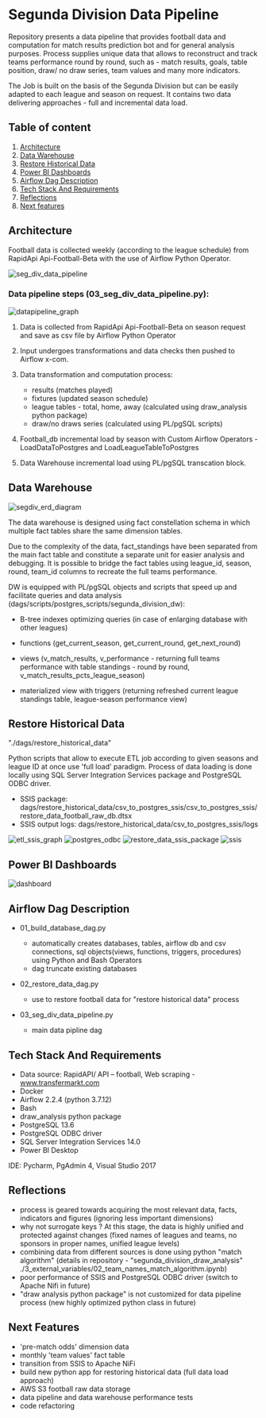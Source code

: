 
# Segunda Division Data Pipeline
Repository presents a data pipeline that provides football data and computation for match results prediction bot and for general analysis purposes. Process supplies unique data that allows to reconstruct and track teams performance round by round, such as - match results, goals, table position, draw/ no draw series, team values and many more indicators.

The Job is built on the basis of the Segunda Division but can be easily adapted to each league and season on request.
It contains two data delivering approaches - full and incremental data load.


## Table of content



1. [Architecture](#Architecture)
2. [Data Warehouse](#Data-Warehouse)
3. [Restore Historical Data](#Restore-Historical-Data)
4. [Power BI Dashboards](#Power-BI-Dashboards)
5. [Airflow Dag Description](#Airflow-Dag-Description)
6. [Tech Stack And Requirements](#Tech-Stack-And-Requirements)
7. [Reflections](#Reflections)
8. [Next features](#Next-features)


## Architecture
Football data is collected weekly (according to the league schedule) from RapidApi Api-Football-Beta with the use of Airflow Python Operator.

![seg_div_data_pipeline](images/seg_div_data_pipeline.png)



### Data pipeline steps (03_seg_div_data_pipeline.py):

![datapipeline_graph](images/datapipeline_graph.png)

1. Data is collected from RapidApi Api-Football-Beta on season request and save as csv file by Airflow Python Operator
2. Input undergoes transformations and data checks then pushed to Airflow x-com.
3. Data transformation and computation process:
   - results (matches played)
   - fixtures (updated season schedule)
   - league tables - total, home, away (calculated using draw_analysis python package)
   - draw/no draws series (calculated using PL/pgSQL scripts)

4. Football_db incremental load by season with Custom Airflow Operators - LoadDataToPostgres and LoadLeagueTableToPostgres
5. Data Warehouse incremental load using PL/pgSQL transcation block.

## Data Warehouse

![segdiv_erd_diagram](images/segdiv_erd_diagram.png)


The data warehouse is designed using fact constellation schema in which multiple fact tables share the same dimension tables.

Due to the complexity of the data, fact_standings have been separated from the main fact table and constitute a separate unit for easier analysis and debugging. It is possible to bridge the fact tables using league_id, season, round, team_id columns to recreate the full teams performance.


DW is equipped with PL/pgSQL objects and scripts that speed up and facilitate queries and data analysis
(dags/scripts/postgres_scripts/segunda_division_dw):

- B-tree indexes optimizing queries (in case of enlarging database with other leagues)

- functions (get_current_season, get_current_round, get_next_round)

- views (v_match_results, v_performance - returning full teams performance with table standings - round by round, v_match_results_pcts_league_season)

- materialized view with triggers (returning refreshed current league standings table, league-season performance view)

## Restore Historical Data

"./dags/restore_historical_data"

Python scripts that allow to execute ETL job according to given seasons and league ID at once use 'full load' paradigm. 
Process of data loading is done locally using SQL Server Integration Services package and PostgreSQL ODBC driver.

   - SSIS package: dags/restore_historical_data/csv_to_postgres_ssis/csv_to_postgres_ssis/restore_data_football_raw_db.dtsx
   - SSIS output logs: dags/restore_historical_data/csv_to_postgres_ssis/logs

![etl_ssis_graph](images/etl_ssis_graph.png)
![postgres_odbc](images/postgres_odbc.png)
![restore_data_ssis_package](images/restore_data_ssis_package.png)
![ssis](images/ssis.png)

## Power BI Dashboards

![dashboard](images/dashboard.gif)


## Airflow Dag Description

- 01_build_database_dag.py
	- automatically creates databases, tables, airflow db and csv connections, sql objects(views, functions, 	triggers, procedures) using Python and Bash Operators
	- dag truncate existing databases


- 02_restore_data_dag.py 
	- use to restore football data for "restore historical data" process

- 03_seg_div_data_pipeline.py 
    - main data pipline dag

## Tech Stack And Requirements

- Data source: RapidAPI/ API – football, Web scraping - www.transfermarkt.com
- Docker
- Airflow 2.2.4 (python 3.7.12)
- Bash
- draw_analysis python package
- PostgreSQL 13.6
- PostgreSQL ODBC driver
- SQL Server Integration Services 14.0
- Power BI Desktop 

IDE: Pycharm, PgAdmin 4, Visual Studio 2017

## Reflections
- process is geared towards acquiring the most relevant data, facts, indicators and figures (ignoring less important dimensions)
- why not surrogate keys ? At this stage, the data is highly unified and protected against changes (fixed names of leagues and teams, no sponsors in proper names, unified league levels)
- combining data from different sources is done using python "match algorithm" (details in repository - "segunda_division_draw_analysis" ./3_external_variables/02_team_names_match_algorithm.ipynb)
- poor performance of SSIS and PostgreSQL ODBC driver (switch to Apache Nifi in future)
- "draw analysis python package" is not customized for data pipeline process (new highly optimized python class in future)

## Next Features
- 'pre-match odds' dimension data
- monthly 'team values' fact table
- transition from SSIS to Apache NiFi
- build new python app for restoring historical data (full data load approach)
- AWS S3 football raw data storage
- data pipeline and data warehouse performance tests
- code refactoring